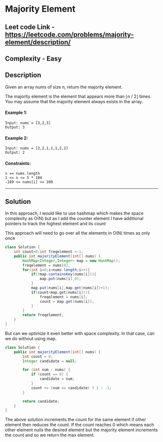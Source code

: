 # Majority Element

## Leet code Link - https://leetcode.com/problems/majority-element/description/

## Complexity - Easy

## Description
Given an array nums of size n, return the majority element.

The majority element is the element that appears more than ⌊n / 2⌋ times. You may assume that the majority element always exists in the array.

 

#### Example 1:
```plaintext
Input: nums = [3,2,3]
Output: 3
```
#### Example 2:
```plaintext
Input: nums = [2,2,1,1,1,2,2]
Output: 2
 ```

#### Constraints:
```plaintext
n == nums.length
1 <= n <= 5 * 104
-109 <= nums[i] <= 109
 ```

---
## Solution
In this approach, I would like to use hashmap which makes the space complexity as O(N) but as I add the counter element I have additional pointers to track the highest element and its count

This approach will need to go over all the elements in O(N) times as only once
```java
class Solution {
    int count=0;int freqelement =-1;
    public int majorityElement(int[] nums) {
        HashMap<Integer,Integer> map = new HashMap();
        freqelement = nums[0];
        for(int i=0;i<nums.length;i++){
            if(!map.containsKey(nums[i])){
                map.put(nums[i],0);
            }
            map.put(nums[i],map.get(nums[i])+1);
            if(count<map.get(nums[i])){
                freqelement = nums[i];
                count = map.get(nums[i]);
            }
        }
        return freqelement;
    }
}
```

But can we optimize it even better with space complexity. In that case, can we do without using map.

```java
class Solution {
    public int majorityElement(int[] nums) {
        int count = 0;
        Integer candidate = null;

        for (int num : nums) {
            if (count == 0) {
                candidate = num;
            }
            count += (num == candidate) ? 1 : -1;
        }

        return candidate;
    }
}
```
The above solution increments the count for the same element if other element then reduces the count. If the count reaches 0 which means each other element nulls the desired element but the majority element increments the count and so we return the max element.
